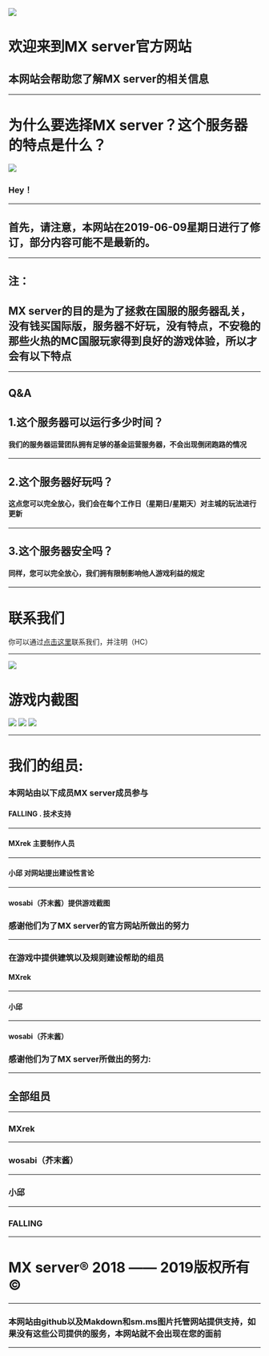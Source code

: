 ![](https://i.loli.net/2019/06/09/5cfc7f8206b8532610.jpg)
# 欢迎来到MX server官方网站


## 本网站会帮助您了解MX server的相关信息 

------------


# 为什么要选择MX server？这个服务器的特点是什么？
 ![](https://i.loli.net/2019/06/09/5cfc80c99ac1962436.jpg)
### Hey！

------------


## 首先，请注意，本网站在2019-06-09星期日进行了修订，部分内容可能不是最新的。

------------


## 注：
## MX server的目的是为了拯救在国服的服务器乱关，没有钱买国际版，服务器不好玩，没有特点，不安稳的那些火热的MC国服玩家得到良好的游戏体验，所以才会有以下特点

------------
## Q&A

## 1.这个服务器可以运行多少时间？
#### 我们的服务器运营团队拥有足够的基金运营服务器，不会出现倒闭跑路的情况

------------


## 2.这个服务器好玩吗？
#### 这点您可以完全放心，我们会在每个工作日（星期日/星期天）对主城的玩法进行更新

------------


## 3.这个服务器安全吗？
#### 同样，您可以完全放心，我们拥有限制影响他人游戏利益的规定

------------

# 联系我们
你可以通过[点击这里](https://shang.qq.com/wpa/qunwpa?idkey=c94c9018694578ff2c6ee406d87a13a0adeff09ab5c792aeecb568e0a706e00b "点击这里")联系我们，并注明（HC）



------------
![](https://i.loli.net/2019/06/09/5cfc7ce6ce64398838.jpg)
# 游戏内截图
![](https://i.loli.net/2019/06/09/5cfc87c69b55195686.png)
![](https://i.loli.net/2019/06/09/5cfc87c6a73ac10440.png)
![](https://i.loli.net/2019/06/09/5cfc87c6ae05b22754.png)



------------
# 我们的组员:


### 本网站由以下成员MX server成员参与
#### FALLING . 技术支持

------------


#### MXrek 主要制作人员

------------


#### 小邱 对网站提出建设性言论

------------


#### wosabi（芥末酱）提供游戏截图



### 感谢他们为了MX server的官方网站所做出的努力
------------
###  在游戏中提供建筑以及规则建设帮助的组员

####  MXrek

------------


####  小邱

------------


####  wosabi（芥末酱）




###  感谢他们为了MX server所做出的努力:
------------
##  全部组员

------------


###  MXrek

------------


###  wosabi（芥末酱）

------------


###  小邱

------------


###  FALLING 

------------


#  MX server&reg; 2018 —— 2019版权所有&copy;

------------



###  本网站由github以及Makdown和sm.ms图片托管网站提供支持，如果没有这些公司提供的服务，本网站就不会出现在您的面前

------------
